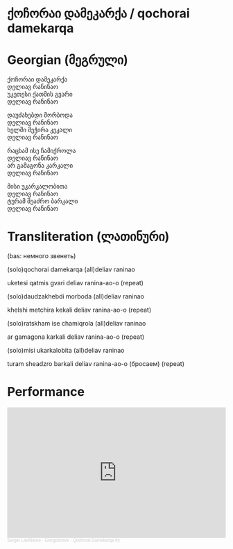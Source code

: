 # ქოჩორაი დამეკარქა / qochorai damekarqa

# Georgian (მეგრული)

ქოჩორაი დამეკარქა  
დელიავ რანინაო  
უკეთესი ქათმის გვარი  
დელიავ რანინაო  
 
დაუძახებდი მორბოდა  
დელიავ რანინაო  
ხელში მეჭირა კეკალი  
დელიავ რანინაო  

რაცხამ ისე ჩამიქროლა  
დელიავ რანინაო  
არ გამაგონა კარკალი  
დელიავ რანინაო  

მისი უკარკალობითა  
დელიავ რანინაო  
ტურამ შეაძრო ბარკალი  
დელიავ რანინაო  

# Transliteration (ლათინური)

(bas: немного звенеть)

(solo)qochorai damekarqa
(all)deliav raninao 

uketesi qatmis gvari
deliav ranina-ao-o
(repeat)

(solo)daudzakhebdi morboda
(all)deliav raninao

khelshi metchira kekali
deliav ranina-ao-o
(repeat)

(solo)ratskham ise chamiqrola 
(all)deliav raninao

ar gamagona karkali 
deliav ranina-ao-o
(repeat)

(solo)misi ukarkalobita
(all)deliav raninao

turam sheadzro barkali 
deliav ranina-ao-o (бросаем)
(repeat) 

# Performance

<iframe width="100%" height="300" scrolling="no" frameborder="no" allow="autoplay" src="https://w.soundcloud.com/player/?url=https%3A//api.soundcloud.com/tracks/2100493497&color=%23ff5500&auto_play=false&hide_related=false&show_comments=true&show_user=true&show_reposts=false&show_teaser=true&visual=true"></iframe><div style="font-size: 10px; color: #cccccc;line-break: anywhere;word-break: normal;overflow: hidden;white-space: nowrap;text-overflow: ellipsis; font-family: Interstate,Lucida Grande,Lucida Sans Unicode,Lucida Sans,Garuda,Verdana,Tahoma,sans-serif;font-weight: 100;"><a href="https://soundcloud.com/o9xjkfdgxof2" title="Sergei LastName" target="_blank" style="color: #cccccc; text-decoration: none;">Sergei LastName</a> · <a href="https://soundcloud.com/o9xjkfdgxof2/giorgobistve-qochorai" title="Giorgobistve - Qochorai Damekarqa try" target="_blank" style="color: #cccccc; text-decoration: none;">Giorgobistve - Qochorai Damekarqa try</a></div>
